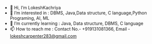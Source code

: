 - 👋 Hi, I’m LokeshKachriya
- 👀 I’m interested in : DBMS, Java,Data structure, C language,Python Programing, AI, ML
- 🌱 I’m currently learning : Java, Data structure, DBMS, C language
- 📫 How to reach me : Contact No.- +919131081366, 
                            Email - lokeshcarpenter283@gmail.com

<!---
LokeshKachriya/LokeshKachriya is a ✨ special ✨ repository because its `README.md` (this file) appears on your GitHub profile.
You can click the Preview link to take a look at your changes.
--->
